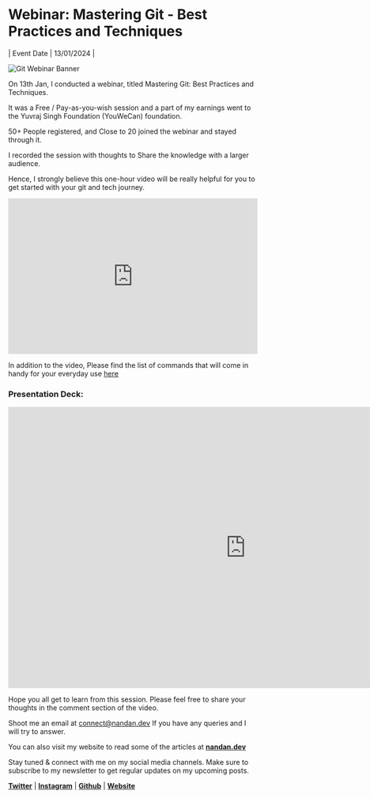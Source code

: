 # Webinar: Mastering Git - Best Practices and Techniques

| Event Date | 13/01/2024 |

![Git Webinar Banner](https://github.com/sirius93/sirius93.github.io/assets/6882879/b6427edf-7a85-49be-a461-22c2339016ca)


On 13th Jan, I conducted a webinar, titled Mastering Git: Best Practices and Techniques.

It was a Free / Pay-as-you-wish session and a part of my earnings went to the Yuvraj Singh Foundation (YouWeCan) foundation.

50+ People registered, and Close to 20 joined the webinar and stayed through it.

I recorded the session with thoughts to Share the knowledge with a larger audience.

Hence, I strongly believe this one-hour video will be really helpful for you to get started with your git and tech journey.

<iframe width="100%" height="315" src="https://www.youtube.com/embed/BcHN6IJe6Ms?si=ck8CmpfJUhhLQXEE" title="YouTube video player" frameborder="0" allow="accelerometer; autoplay; clipboard-write; encrypted-media; gyroscope; picture-in-picture; web-share" allowfullscreen></iframe>

In addition to the video, Please find the list of commands that will come in handy for your everyday use [here](https://nandan.dev/pages/courses/git/git-commands-for-everyday)

### Presentation Deck:

<iframe src="https://docs.google.com/presentation/d/e/2PACX-1vS2X3ZXi7i-6aqmvJS_L5h4q77ixLqAXMCajrpCUxPtQr3jBwNwe3sr-OZiB4PkC92Ucn28csQuqiGr/embed?start=false&loop=false&delayms=3000" frameborder="0" width="960" height="569" allowfullscreen="true" mozallowfullscreen="true" webkitallowfullscreen="true"></iframe>

Hope you all get to learn from this session. Please feel free to share your thoughts in the comment section of the video.

Shoot me an email at [connect@nandan.dev](mailto:connect@nandan.dev) If you have any queries and I will try to answer.

You can also visit my website to read some of the articles at  [**nandan.dev**](http://nandan.dev)

Stay tuned & connect with me on my social media channels. Make sure to subscribe to my newsletter to get regular updates on my upcoming posts.

[**Twitter**](https://twitter.com/_sirius93_) | [**Instagram**](https://www.instagram.com/_sirius93_) | [**Github**](https://github.com/sirius93) | [**Website**](https://nandan.dev/)
